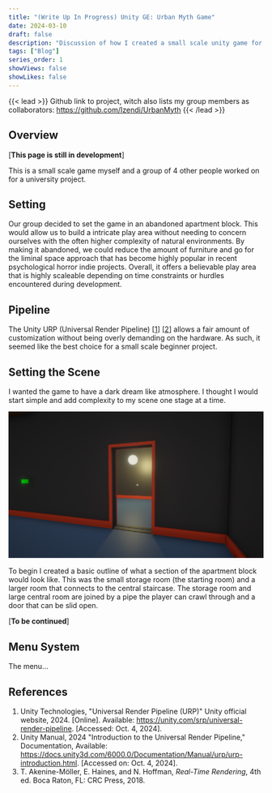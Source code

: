 ```yaml
---
title: "(Write Up In Progress) Unity GE: Urban Myth Game"
date: 2024-03-10
draft: false
description: "Discussion of how I created a small scale unity game for my Game Dev university project"
tags: ["Blog"]
series_order: 1
showViews: false
showLikes: false
---
```


{{< lead >}}
Github link to project, witch also lists my group members as collaborators: https://github.com/Izendi/UrbanMyth
{{< /lead >}}


## Overview
[**This page is still in development**]

This is a small scale game myself and a group of 4 other people worked on for a university project.

## Setting
Our group decided to set the game in an abandoned apartment block. This would allow us to build a intricate play area without needing to concern ourselves with the often higher complexity of natural environments.
By making it abandoned, we could reduce the amount of furniture and go for the liminal space approach that has become highly popular in recent psychological horror indie projects.
Overall, it offers a believable play area that is highly scaleable depending on time constraints or hurdles encountered during development.

## Pipeline
The Unity URP (Universal Render Pipeline) [<a href="#ref1">1</a>\] [<a href="#ref2">2</a>\] allows a fair amount of customization without being overly demanding on the hardware.
As such, it seemed like the best choice for a small scale beginner project.

## Setting the Scene
I wanted the game to have a dark dream like atmosphere.
I thought I would start simple and add complexity to my scene one stage at a time.

![mood screenshot](sample.png)

To begin I created a basic outline of what a section of the apartment block would look like.
This was the small storage room (the starting room) and a larger room that connects to the central staircase. The storage room and large central room are joined by a pipe the player can crawl through and a door that can be slid open.

[**To be continued**]

## Menu System
The menu...


## References
1. <a id="ref1"> Unity Technologies, "Universal Render Pipeline (URP)" Unity official website, 2024. [Online]. Available: https://unity.com/srp/universal-render-pipeline. [Accessed: Oct. 4, 2024].</a>
2. <a id="ref2"> Unity Manual, 2024 "Introduction to the Universal Render Pipeline," Documentation, Available: <https://docs.unity3d.com/6000.0/Documentation/Manual/urp/urp-introduction.html>. [Accessed on: Oct. 4, 2024].</a>
3. <a id="ref3">T. Akenine-Möller, E. Haines, and N. Hoffman, *Real-Time Rendering*, 4th ed. Boca Raton, FL: CRC Press, 2018.</a>







